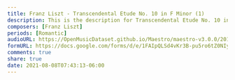 ```yaml
---
title: Franz Liszt - Transcendental Etude No. 10 in F Minor (1)
description: This is the description for Transcendental Etude No. 10 in F Minor by Franz Liszt
composers: [Franz Liszt]
periods: [Romantic]
audioURL: https://OpenMusicDataset.github.io/Maestro/maestro-v3.0.0/2013/ORIG-MIDI_01_7_7_13_Group__MID--AUDIO_13_R1_2013_wav--3.midi
formURL: https://docs.google.com/forms/d/e/1FAIpQLSd4vKr3B-pu5ro6tZ0NIyjCIdzsNr7piKAi-8uMCm4TkqUvEw/viewform
comments: true
share: true
date: 2021-08-08T07:43:13-06:00
---
```

